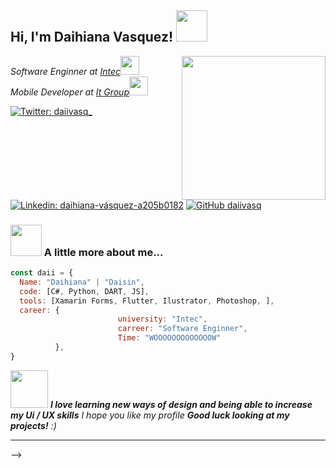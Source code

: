 <h2> Hi, I'm Daihiana Vasquez! <img src="https://media.giphy.com/media/mGcNjsfWAjY5AEZNw6/giphy.gif" width="50"></h2>
<img align='right' src="https://media.giphy.com/media/XXaqHXbKLx5NLHDwNZ/giphy.gif" width="230">
<p><em>Software Enginner at <a href="https://www.intec.edu.do">Intec</a><img src="https://media.giphy.com/media/fYSnHlufseco8Fh93Z/giphy.gif" width="30"></br>Mobile Developer  at <a href="https://www.itgroupmobile.com/es/">It Group</a><img src="https://media.giphy.com/media/WUlplcMpOCEmTGBtBW/giphy.gif" width="30"> 
</em></p>

[![Twitter: daiivasq_](https://img.shields.io/twitter/follow/Daiivasq_?style=social)](https://twitter.com/daiivasq_)
[![Linkedin: daihiana-vásquez-a205b0182](https://img.shields.io/badge/-DaihianaVasquez-blue?style=flat-square&logo=Linkedin&logoColor=white&link=https://www.linkedin.com/in/daihiana-vásquez-a205b0182/)](https://www.linkedin.com/in/daihiana-vásquez-a205b0182/)
[![GitHub daiivasq](https://img.shields.io/github/followers/daiivasq?label=follow&style=social)](https://github.com/daiivasq)



### <img src="https://media.giphy.com/media/VgCDAzcKvsR6OM0uWg/giphy.gif" width="50"> A little more about me...  

```javascript
const daii = {
  Name: "Daihiana" | "Daisin",
  code: [C#, Python, DART, JS],
  tools: [Xamarin Forms, Flutter, Ilustrator, Photoshop, ],
  career: {
                        university: "Intec",
                        carreer: "Software Enginner",
                        Time: "WOOOOOOOOOOOOOW"
          },
}
```

<img src="https://media.giphy.com/media/LnQjpWaON8nhr21vNW/giphy.gif" width="60"> <em><b>I love learning new ways of design and being able to increase my Ui / UX skills</b> I hope you like my profile
 <b> Good luck looking at my projects!</b> :)</em>

---
-->
